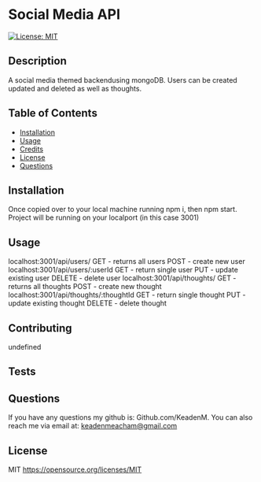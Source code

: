 
# Social Media API

[![License: MIT](https://img.shields.io/badge/License-MIT-yellow.svg)](https://opensource.org/licenses/MIT)
    

## Description
A social media themed backendusing mongoDB. Users can be created updated and deleted as well as thoughts.

## Table of Contents
- [Installation](#installation)
- [Usage](#usage)
- [Credits](#credits)
- [License](#license)
- [Questions](#questions)

## Installation
Once copied over to your local machine running npm i, then npm start. Project will be running on your localport (in this case 3001)

## Usage
localhost:3001/api/users/
GET - returns all users
POST - create new user
localhost:3001/api/users/:userId
GET - return single user
PUT - update existing user
DELETE - delete user
localhost:3001/api/thoughts/
GET - returns all thoughts
POST - create new thought
localhost:3001/api/thoughts/:thoughtId
GET - return single thought
PUT - update existing thought
DELETE - delete thought

## Contributing
undefined

## Tests


## Questions
If you have any questions my github is: Github.com/KeadenM. You can also reach me via email at: keadenmeacham@gmail.com

## License
MIT https://opensource.org/licenses/MIT

